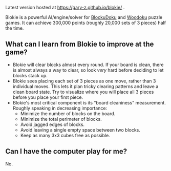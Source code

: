 Latest version hosted at https://gary-z.github.io/blokie/ .

Blokie is a powerful AI/engine/solver for [BlockuDoku](https://play.google.com/store/apps/details?id=com.easybrain.block.puzzle.games) and [Woodoku](https://play.google.com/store/apps/details?id=com.tripledot.woodoku&hl=en_CA&gl=US) puzzle games. It can achieve 300,000 points (roughly 20,000 sets of 3 pieces) half the time.


## What can I learn from Blokie to improve at the game?
- Blokie will clear blocks almost every round. If your board is clean, there is almost always a way to clear, so look *very* hard before deciding to let blocks stack up.
- Blokie sees placing each set of 3 pieces as one move, rather than 3 individual moves. This lets it plan tricky clearing patterns and leave a clean board state. Try to visualize where you will place all 3 pieces before you place your first piece.
- Blokie's most critical component is its "board cleaniness" measurement. Roughly speaking in decreasing importance:
  - Minimize the number of blocks on the board.
  - Minimize the total perimeter of blocks.
  - Avoid jagged edges of blocks.
  - Avoid leaving a single empty space between two blocks.
  - Keep as many 3x3 cubes free as possible.

## Can I have the computer play for me?
No.





